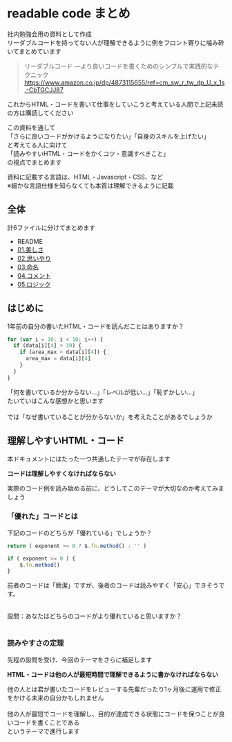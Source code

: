 # readable code まとめ

社内勉強会用の資料として作成<br>
リーダブルコードを持ってない人が理解できるように例をフロント寄りに噛み砕いてまとめています<br>

> リーダブルコード ―より良いコードを書くためのシンプルで実践的なテクニック
> https://www.amazon.co.jp/dp/4873115655/ref=cm_sw_r_tw_dp_U_x_1s.-CbTGCJJ87

これからHTML・コードを書いて仕事をしていこうと考えている人間で上記未読の方は購読してください<br>

この資料を通して<br>
「さらに良いコードがかけるようになりたい」「自身のスキルを上げたい」<br>
と考えてる人に向けて<br>
「読みやすいHTML・コードをかくコツ・意識すべきこと」<br>
の視点でまとめます<br>

資料に記載する言語は、HTML・Javascript・CSS、など<br>
※細かな言語仕様を知らなくても本質は理解できるように記載<br>

## 全体
計6ファイルに分けてまとめます
- README
- [01.美しさ](01_beauty.md)
- [02.思いやり](02_consideration.md)
- [03.命名](03_naming.md)
- [04.コメント](04_comment.md)
- [05.ロジック](05_logic.md)

## はじめに
1年前の自分の書いたHTML・コードを読んだことはありますか？<br>

```Javascript
for (var i = 10; i < 10; i++) {
  if (data[i][4] > 30) {
    if (area_max < data[i][4]) {
      area_max = data[i][4]
    }
  }
}
```

「何を書いているか分からない…」「レベルが低い…」「恥ずかしい…」<br>
たいていはこんな感想かと思います<br>
<br>
では「なぜ書いていることが分からないか」を考えたことがあるでしょうか<br>

## 理解しやすいHTML・コード
本ドキュメントにはたった一つ共通したテーマが存在します<br>

**コードは理解しやすくなければならない**

実際のコード例を読み始める前に、どうしてこのテーマが大切なのか考えてみましょう<br>
### 「優れた」コードとは
下記のコードのどちらが「優れている」でしょうか？<br>

```Javascript
return ( exponent >= 0 ? $.fn.method() : '' )
```

```Javascript
if ( exponent >= 0 ) {
    $.fn.method()
}
```

前者のコードは「簡潔」ですが、後者のコードは読みやすく「安心」できそうです。<br>

<br>
設問：あなたはどちらのコードがより優れていると思いますか？<br>
<br>

### 読みやすさの定理
先程の設問を受け、今回のテーマをさらに補足します<br>

**HTML・コードは他の人が最短時間で理解できるように書かなければならない**

他の人とは君が書いたコードをレビューする先輩だったり1ヶ月後に運用で修正をかける未来の自分かもしれません<br>
<br>
他の人が最短でコードを理解し、目的が達成できる状態にコードを保つことが良いコードを書くことである<br>
というテーマで進行します
